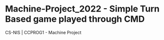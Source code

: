 # Machine-Project_2022 - Simple Turn Based game played through CMD
CS-NIS | CCPROG1 - Machine Project
